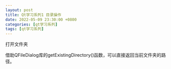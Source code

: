```yaml
---
layout: post
title: Qt学习系列1 目录操作
date: 2022-05-09 23:30:00 +0800
categories: [qt学习系列]
tags: [qt学习系列]
---
```

打开文件夹

借助QFileDialog库的getExistingDirectory()函数，可以直接返回当前文件夹的路径。